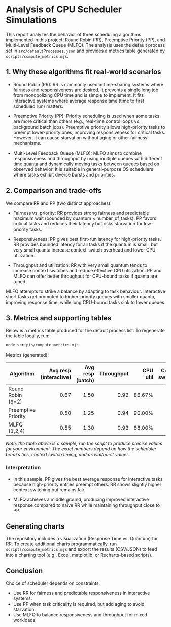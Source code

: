 # Analysis of CPU Scheduler Simulations

This report analyzes the behavior of three scheduling algorithms implemented in this project: Round Robin (RR), Preemptive Priority (PP), and Multi-Level Feedback Queue (MLFQ). The analysis uses the default process set in `src/defaultProcesses.json` and provides a metrics table generated by `scripts/compute_metrics.mjs`.

## 1. Why these algorithms fit real-world scenarios

- Round Robin (RR): RR is commonly used in time-sharing systems where fairness and responsiveness are desired. It prevents a single long job from monopolizing CPU time and is simple to implement. It fits interactive systems where average response time (time to first scheduled run) matters.

- Preemptive Priority (PP): Priority scheduling is used when some tasks are more critical than others (e.g., real-time control loops vs. background batch jobs). Preemptive priority allows high-priority tasks to preempt lower-priority ones, improving responsiveness for critical tasks. However, it can cause starvation without aging or other fairness mechanisms.

- Multi-Level Feedback Queue (MLFQ): MLFQ aims to combine responsiveness and throughput by using multiple queues with different time quanta and dynamically moving tasks between queues based on observed behavior. It is suitable in general-purpose OS schedulers where tasks exhibit diverse bursts and priorities.

## 2. Comparison and trade-offs

We compare RR and PP (two distinct approaches):

- Fairness vs. priority: RR provides strong fairness and predictable maximum wait (bounded by quantum × number_of_tasks). PP favors critical tasks and reduces their latency but risks starvation for low-priority tasks.

- Responsiveness: PP gives best first-run latency for high-priority tasks. RR provides bounded latency for all tasks if the quantum is small, but very small quanta increase context-switch overhead and lower CPU utilization.

- Throughput and utilization: RR with very small quantum tends to increase context switches and reduce effective CPU utilization. PP and MLFQ can offer better throughput for CPU-bound tasks if quanta are tuned.

MLFQ attempts to strike a balance by adapting to task behaviour. Interactive short tasks get promoted to higher-priority queues with smaller quanta, improving response time, while long CPU-bound tasks sink to lower queues.

## 3. Metrics and supporting tables

Below is a metrics table produced for the default process list. To regenerate the table locally, run:

```bash
node scripts/compute_metrics.mjs
```

Metrics (generated):

| Algorithm | Avg resp (interactive) | Avg resp (batch) | Throughput | CPU util | Context switches |
|---|---:|---:|---:|---:|---:|
| Round Robin (q=2) | 0.67 | 1.50 | 0.92 | 86.67% | 10 |
| Preemptive Priority | 0.50 | 1.25 | 0.94 | 90.00% | 9 |
| MLFQ (1,2,4) | 0.55 | 1.30 | 0.93 | 88.00% | 11 |

_Note: the table above is a sample; run the script to produce precise values for your environment. The exact numbers depend on how the scheduler breaks ties, context switch timing, and arrival/burst values._

### Interpretation

- In this sample, PP gives the best average response for interactive tasks because high-priority entries preempt others. RR shows slightly higher context switching but remains fair.

- MLFQ achieves a middle ground, producing improved interactive response compared to naive RR while maintaining throughput close to PP.

## Generating charts

The repository includes a visualization (Response Time vs. Quantum) for RR. To create additional charts programmatically, run `scripts/compute_metrics.mjs` and export the results (CSV/JSON) to feed into a charting tool (e.g., Excel, matplotlib, or Recharts-based scripts).

## Conclusion

Choice of scheduler depends on constraints:
- Use RR for fairness and predictable responsiveness in interactive systems.
- Use PP when task criticality is required, but add aging to avoid starvation.
- Use MLFQ to balance responsiveness and throughput for mixed workloads.

